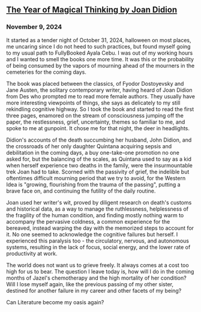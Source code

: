 ## [The Year of Magical Thinking by Joan Didion](http://easeqw.com)

### November 9, 2024

It started as a tender night of October 31, 2024, halloween on most places, me uncaring since I do not heed to such practices, but found myself going to my usual path to FullyBooked Ayala Cebu. I was out of my working hours and I wanted to smell the books one more time. It was this or the probability of being consumed by the vapors of mourning ahead of the mourners in the cemeteries for the coming days.

The book was placed between the classics, of Fyodor Dostoyevsky and Jane Austen, the solitary contemporary writer, having heard of Joan Didion from Des who prompted me to read more female authors. They usually have more interesting viewpoints of things, she says as delicately to my still rekindling cognitive highway. So I took the book and started to read the first three pages, enamored on the stream of consciousness jumping off the paper, the restlessness, grief, uncertainty, themes so familiar to me, and spoke to me at gunpoint. It chose me for that night, the deer in headlights.

Didion's accounts of the death succumbing her husband, John Didion, and the crossroads of her only daughter Quintana acquiring sepsis and debilitation in the coming days, a buy one-take-one promotion no one asked for, but the balancing of the scales, as Quintana used to say as a kid when herself experience two deaths in the family, were the insurmountable trek Joan had to take. Scorned with the passivity of grief, the indelible but oftentimes difficult mourning period that we try to avoid, for the Western Idea is "growing, flourishing from the trauma of the passing", putting a brave face on, and continuing the futility of the daily routine. 

Joan used her writer's wit, proved by diligent research on death's customs and historical data, as a way to manage the ruthlessness, helplessness of the fragility of the human condition, and finding mostly nothing warm to accompany the pervasive coldness, a common experience for the bereaved, instead warping the day with the memorized steps to account for it. No one seemed to acknowledge the cognitive failures but herself. I experienced this paralysis too - the circulatory, nervous, and autonomous systems, resulting in the lack of focus, social energy, and the lower rate of productivity at work.

The world does not want us to grieve freely. It always comes at a cost too high for us to bear. The question I leave today is, how will I do in the coming months of Jazel's chemotherapy and the high mortality of her condition? Will I lose myself again, like the previous passing of my other sister, destined for another failure in my career and other facets of my being? 

Can Literature become my oasis again?